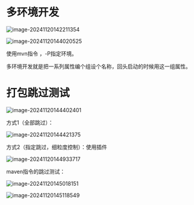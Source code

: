 

# 多环境开发



 ![image-20241120142211354](D:\md_image\image-20241120142211354.png)

 ![image-20241120144020525](D:\md_image\image-20241120144020525.png)



使用mvn指令 ，-P指定环境。



多环境开发就是把一系列属性编个组设个名称，回头启动的时候用这一组属性。



# 打包跳过测试

 ![image-20241120144402401](D:\md_image\image-20241120144402401.png)

方式1（全部跳过）：

 ![image-20241120144421375](D:\md_image\image-20241120144421375.png)



方式2（指定跳过，细粒度控制）：使用插件

 ![image-20241120144933717](D:\md_image\image-20241120144933717.png)



maven指令的跳过测试：

 ![image-20241120145018151](D:\md_image\image-20241120145018151.png)



 ![image-20241120145118549](D:\md_image\image-20241120145118549.png)